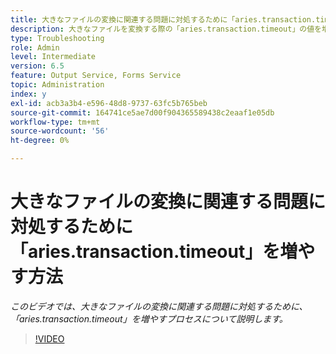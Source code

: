 ```yaml
---
title: 大きなファイルの変換に関連する問題に対処するために「aries.transaction.timeout」を増やす方法
description: 大きなファイルを変換する際の「aries.transaction.timeout」の値を増やす手順
type: Troubleshooting
role: Admin
level: Intermediate
version: 6.5
feature: Output Service, Forms Service
topic: Administration
index: y
exl-id: acb3a3b4-e596-48d8-9737-63fc5b765beb
source-git-commit: 164741ce5ae7d00f904365589438c2eaaf1e05db
workflow-type: tm+mt
source-wordcount: '56'
ht-degree: 0%

---
```


# 大きなファイルの変換に関連する問題に対処するために「aries.transaction.timeout」を増やす方法

*このビデオでは、大きなファイルの変換に関連する問題に対処するために、「aries.transaction.timeout」を増やすプロセスについて説明します。*

>[!VIDEO](https://video.tv.adobe.com/v/335502?quality=9&learn=on)
